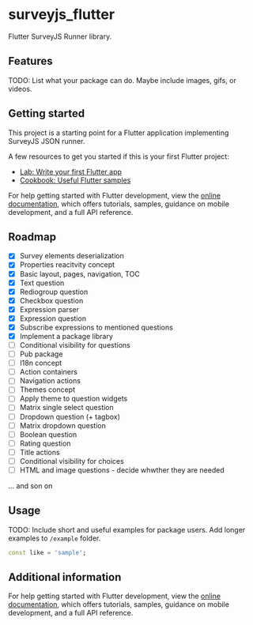 <!--
This README describes the package. If you publish this package to pub.dev,
this README's contents appear on the landing page for your package.

For information about how to write a good package README, see the guide for
[writing package pages](https://dart.dev/tools/pub/writing-package-pages).

For general information about developing packages, see the Dart guide for
[creating packages](https://dart.dev/guides/libraries/create-packages)
and the Flutter guide for
[developing packages and plugins](https://flutter.dev/to/develop-packages).
-->

# surveyjs_flutter

Flutter SurveyJS Runner library.

## Features

TODO: List what your package can do. Maybe include images, gifs, or videos.

## Getting started

This project is a starting point for a Flutter application implementing SurveyJS JSON runner.

A few resources to get you started if this is your first Flutter project:

- [Lab: Write your first Flutter app](https://docs.flutter.dev/get-started/codelab)
- [Cookbook: Useful Flutter samples](https://docs.flutter.dev/cookbook)

For help getting started with Flutter development, view the
[online documentation](https://docs.flutter.dev/), which offers tutorials,
samples, guidance on mobile development, and a full API reference.

## Roadmap
 - [x] Survey elements deserialization
 - [x] Properties reacitvity concept
 - [x] Basic layout, pages, navigation, TOC
 - [x] Text question
 - [x] Rediogroup question
 - [x] Checkbox question
 - [x] Expression parser
 - [x] Expression question
 - [x] Subscribe expressions to mentioned questions
 - [x] Implement a package library
 - [ ] Conditional visibility for questions
 - [ ] Pub package
 - [ ] I18n concept
 - [ ] Action containers
 - [ ] Navigation actions
 - [ ] Themes concept
 - [ ] Apply theme to question widgets
 - [ ] Matrix single select question
 - [ ] Dropdown question (+ tagbox)
 - [ ] Matrix dropdown question
 - [ ] Boolean question
 - [ ] Rating question
 - [ ] Title actions
 - [ ] Conditional visibility for choices
 - [ ] HTML and image questions - decide whwther they are needed
 
 ... and son on

## Usage

TODO: Include short and useful examples for package users. Add longer examples
to `/example` folder.

```dart
const like = 'sample';
```

## Additional information

For help getting started with Flutter development, view the
[online documentation](https://docs.flutter.dev/), which offers tutorials,
samples, guidance on mobile development, and a full API reference.
